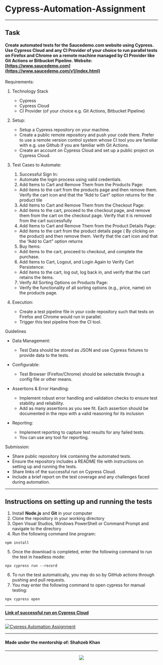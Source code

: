 # Cypress-Automation-Assignment
---
## Task

#### Create automated tests for the Saucedemo.com website using Cypress. Use Cypress Cloud and any CI Provider of your choice to run parallel tests on Firefox and Chrome on a remote machine managed by CI Provider like Git Actions or Bitbucket Pipeline.  Website: __[https://www.saucedemo.com](https://www.saucedemo.com/v1/index.html)__
Requirements:
1. Technology Stack
   - Cypress
   - Cypress Cloud
   - CI Provider (of your choice e.g. Git Actions, Bitbucket Pipeline)

2. Setup:
   - Setup a Cypress repository on your machine.
   - Create a public remote repository and push your code there. Prefer to use a remote version control system whose CI tool you are familiar with e.g. use Github if you are familiar with Git Actions.
   - Create an account on Cypress Cloud and set up a public project on Cypress Cloud.

3. Test Cases to Automate:
   1. Successful Sign In:
  	- Automate the login process using valid credentials.

   2. Add Items to Cart and Remove Them from the Products Page:
  	- Add items to the cart from the products page and then remove them. Verify the cart icon and that the “Add to Cart” option returns for the product tile

   3. Add Items to Cart and Remove Them from the Checkout Page:
  	- Add items to the cart, proceed to the checkout page, and remove them from the cart on the checkout page. Verify that it is removed from the cart successfully

   4. Add Items to Cart and Remove Them from the Product Details Page:
  	- Add items to the cart from the product details page ( By clicking on the product)  and then remove them. Verify that the cart icon and that the “Add to Cart” option returns

   5. Buy Items:
  	- Add items to the cart, proceed to checkout, and complete the purchase.

   6. Add Items to Cart, Logout, and Login Again to Verify Cart Persistence:
  	- Add items to the cart, log out, log back in, and verify that the cart retains the items.

   7. Verify All Sorting Options on Products Page:
  	- Verify the functionality of all sorting options (e.g., price, name) on the products page.

4. Execution:
   - Create a test pipeline file in your code repository such that tests on Firefox and Chrome would run in parallel.
   - Trigger this test pipeline from the CI tool.

Guidelines

- Data Management:
  - Test Data should be stored as JSON and use Cypress fixtures to provide data to the tests.


- Configurable:
  - Test Browser (Firefox/Chrome) should be selectable through a config file or other means.

- Assertions & Error Handling:
  - Implement robust error handling and validation checks to ensure test stability and reliability.
  - Add as many assertions as you see fit. Each assertion should be documented in the repo with a valid reasoning for its inclusion

- Reporting:
  - Implement reporting to capture test results for any failed tests.
  - You can use any tool for reporting.


Submission:
- Share public repository link containing the automated tests.
- Ensure the repository includes a README file with instructions on setting up and running the tests.
- Share links of the successful run on Cypress Cloud.
- Include a brief report on the test coverage and any challenges faced during automation.

---
## Instructions on setting up and running the tests

1. Install **Node.js** and **Git** in your computer
1. Clone the repository in your working directory
1. Open Visual Studios, Windows PowerShell or Command Prompt and navigate to the directory
1. Run the following command line program:
```shell
npm install
```
5. Once the download is completed, enter the following command to run the test in headless mode:
```shell
npx cypress run --record
```
6. To run the test automatically, you may do so by GitHub actions through pushing and pull requests.
1. You may enter the following command to open cypress for manual testing:
```shell
npx cypress open
```
---
__[Link of successful run on Cypress Cloud](https://cloud.cypress.io/projects/r367ew/runs/21/overview?roarHideRunsWithDiffGroupsAndTags=1)__

---
[![Cypress Automation Assignment](https://img.shields.io/endpoint?url=https://cloud.cypress.io/badge/simple/r367ew/master&style=flat&logo=cypress)](https://cloud.cypress.io/projects/r367ew/runs)

---
#### Made under the mentorship of: Shahzeb Khan
---
<p align="center">
    <img src="https://d7umqicpi7263.cloudfront.net/img/product/269aa8b6-ac52-4bf4-812f-a7fba31ccf40.com/58bc3b55d8ba143b176ad691966bc9f7">
</p>